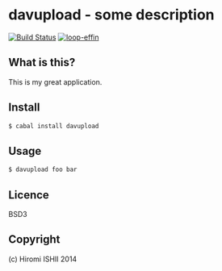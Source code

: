 davupload - some description
================================

[![Build Status](https://travis-ci.org/konn/davupload.svg?branch=master)](https://travis-ci.org/konn/davupload) 
[![loop-effin](http://img.shields.io/hackage/v/davupload.svg)](http://hackage.haskell.org/package/davupload)

## What is this?
This is my great application.

## Install

```sh
$ cabal install davupload
```

## Usage

```sh
$ davupload foo bar
```

## Licence

BSD3

## Copyright

(c) Hiromi ISHII 2014
